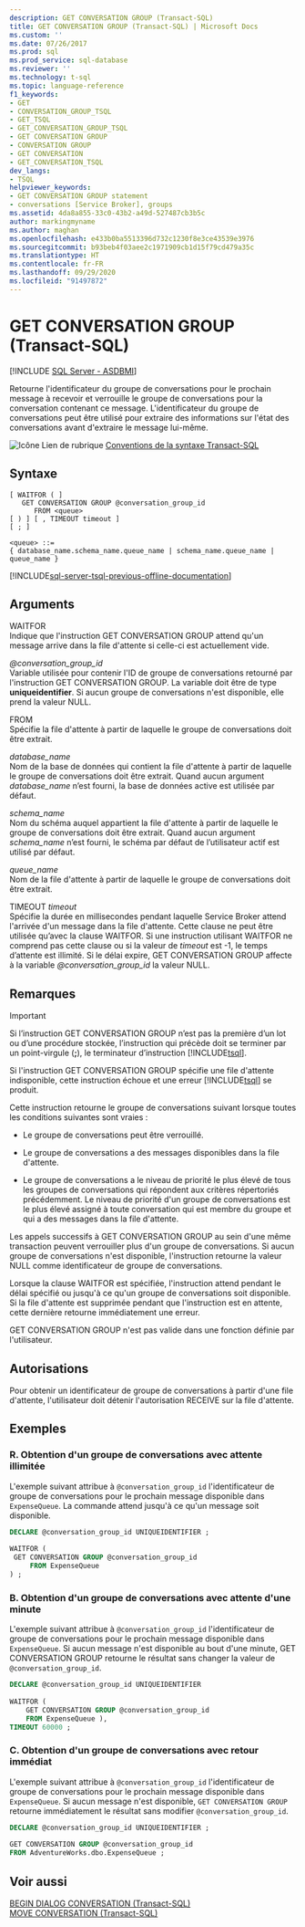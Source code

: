```yaml
---
description: GET CONVERSATION GROUP (Transact-SQL)
title: GET CONVERSATION GROUP (Transact-SQL) | Microsoft Docs
ms.custom: ''
ms.date: 07/26/2017
ms.prod: sql
ms.prod_service: sql-database
ms.reviewer: ''
ms.technology: t-sql
ms.topic: language-reference
f1_keywords:
- GET
- CONVERSATION_GROUP_TSQL
- GET_TSQL
- GET_CONVERSATION_GROUP_TSQL
- GET CONVERSATION GROUP
- CONVERSATION GROUP
- GET CONVERSATION
- GET_CONVERSATION_TSQL
dev_langs:
- TSQL
helpviewer_keywords:
- GET CONVERSATION GROUP statement
- conversations [Service Broker], groups
ms.assetid: 4da8a855-33c0-43b2-a49d-527487cb3b5c
author: markingmyname
ms.author: maghan
ms.openlocfilehash: e433b0ba5513396d732c1230f8e3ce43539e3976
ms.sourcegitcommit: b93beb4f03aee2c1971909cb1d15f79cd479a35c
ms.translationtype: HT
ms.contentlocale: fr-FR
ms.lasthandoff: 09/29/2020
ms.locfileid: "91497872"
---
```

# <a name="get-conversation-group-transact-sql"></a>GET CONVERSATION GROUP (Transact-SQL)
[!INCLUDE [SQL Server - ASDBMI](../../includes/applies-to-version/sql-asdbmi.md)]

  Retourne l'identificateur du groupe de conversations pour le prochain message à recevoir et verrouille le groupe de conversations pour la conversation contenant ce message. L'identificateur du groupe de conversations peut être utilisé pour extraire des informations sur l'état des conversations avant d'extraire le message lui-même.  
  
 ![Icône Lien de rubrique](../../database-engine/configure-windows/media/topic-link.gif "Icône du lien de rubrique") [Conventions de la syntaxe Transact-SQL](../../t-sql/language-elements/transact-sql-syntax-conventions-transact-sql.md)  
  
## <a name="syntax"></a>Syntaxe  
  
```syntaxsql 
[ WAITFOR ( ]  
   GET CONVERSATION GROUP @conversation_group_id  
      FROM <queue>  
[ ) ] [ , TIMEOUT timeout ]  
[ ; ]  
  
<queue> ::=  
{ database_name.schema_name.queue_name | schema_name.queue_name | queue_name }  
```  
  
[!INCLUDE[sql-server-tsql-previous-offline-documentation](../../includes/sql-server-tsql-previous-offline-documentation.md)]

## <a name="arguments"></a>Arguments
 WAITFOR  
 Indique que l'instruction GET CONVERSATION GROUP attend qu'un message arrive dans la file d'attente si celle-ci est actuellement vide.  
  
 *\@conversation_group_id*  
 Variable utilisée pour contenir l'ID de groupe de conversations retourné par l'instruction GET CONVERSATION GROUP. La variable doit être de type **uniqueidentifier**. Si aucun groupe de conversations n'est disponible, elle prend la valeur NULL.  
  
 FROM  
 Spécifie la file d'attente à partir de laquelle le groupe de conversations doit être extrait.  
  
 *database_name*  
 Nom de la base de données qui contient la file d'attente à partir de laquelle le groupe de conversations doit être extrait. Quand aucun argument *database_name* n’est fourni, la base de données active est utilisée par défaut.  
  
 *schema_name*  
 Nom du schéma auquel appartient la file d'attente à partir de laquelle le groupe de conversations doit être extrait. Quand aucun argument *schema_name* n’est fourni, le schéma par défaut de l’utilisateur actif est utilisé par défaut.  
  
 *queue_name*  
 Nom de la file d'attente à partir de laquelle le groupe de conversations doit être extrait.  
  
 TIMEOUT *timeout*  
 Spécifie la durée en millisecondes pendant laquelle Service Broker attend l'arrivée d'un message dans la file d'attente. Cette clause ne peut être utilisée qu’avec la clause WAITFOR. Si une instruction utilisant WAITFOR ne comprend pas cette clause ou si la valeur de *timeout* est -1, le temps d’attente est illimité. Si le délai expire, GET CONVERSATION GROUP affecte à la variable *\@conversation_group_id* la valeur NULL.  
  
## <a name="remarks"></a>Remarques  
  
> [!IMPORTANT]  
>  Si l’instruction GET CONVERSATION GROUP n’est pas la première d’un lot ou d’une procédure stockée, l’instruction qui précède doit se terminer par un point-virgule (**;**), le terminateur d’instruction [!INCLUDE[tsql](../../includes/tsql-md.md)].  
  
 Si l'instruction GET CONVERSATION GROUP spécifie une file d'attente indisponible, cette instruction échoue et une erreur [!INCLUDE[tsql](../../includes/tsql-md.md)] se produit.  
  
 Cette instruction retourne le groupe de conversations suivant lorsque toutes les conditions suivantes sont vraies :  
  
-   Le groupe de conversations peut être verrouillé.  
  
-   Le groupe de conversations a des messages disponibles dans la file d'attente.  
  
-   Le groupe de conversations a le niveau de priorité le plus élevé de tous les groupes de conversations qui répondent aux critères répertoriés précédemment. Le niveau de priorité d'un groupe de conversations est le plus élevé assigné à toute conversation qui est membre du groupe et qui a des messages dans la file d'attente.  
  
 Les appels successifs à GET CONVERSATION GROUP au sein d'une même transaction peuvent verrouiller plus d'un groupe de conversations. Si aucun groupe de conversations n'est disponible, l'instruction retourne la valeur NULL comme identificateur de groupe de conversations.  
  
 Lorsque la clause WAITFOR est spécifiée, l'instruction attend pendant le délai spécifié ou jusqu'à ce qu'un groupe de conversations soit disponible. Si la file d'attente est supprimée pendant que l'instruction est en attente, cette dernière retourne immédiatement une erreur.  
  
 GET CONVERSATION GROUP n'est pas valide dans une fonction définie par l'utilisateur.  
  
## <a name="permissions"></a>Autorisations  
 Pour obtenir un identificateur de groupe de conversations à partir d'une file d'attente, l'utilisateur doit détenir l'autorisation RECEIVE sur la file d'attente.  
  
## <a name="examples"></a>Exemples  
  
### <a name="a-getting-a-conversation-group-waiting-indefinitely"></a>R. Obtention d'un groupe de conversations avec attente illimitée  
 L'exemple suivant attribue à `@conversation_group_id` l'identificateur de groupe de conversations pour le prochain message disponible dans `ExpenseQueue`. La commande attend jusqu'à ce qu'un message soit disponible.  
  
```sql  
DECLARE @conversation_group_id UNIQUEIDENTIFIER ;  
  
WAITFOR (  
 GET CONVERSATION GROUP @conversation_group_id  
     FROM ExpenseQueue  
) ;  
```  
  
### <a name="b-getting-a-conversation-group-waiting-one-minute"></a>B. Obtention d'un groupe de conversations avec attente d'une minute  
 L'exemple suivant attribue à `@conversation_group_id` l'identificateur de groupe de conversations pour le prochain message disponible dans `ExpenseQueue`. Si aucun message n'est disponible au bout d'une minute, GET CONVERSATION GROUP retourne le résultat sans changer la valeur de `@conversation_group_id`.  
  
```sql  
DECLARE @conversation_group_id UNIQUEIDENTIFIER  
  
WAITFOR (  
    GET CONVERSATION GROUP @conversation_group_id   
    FROM ExpenseQueue ),  
TIMEOUT 60000 ;  
```  
  
### <a name="c-getting-a-conversation-group-returning-immediately"></a>C. Obtention d'un groupe de conversations avec retour immédiat  
 L'exemple suivant attribue à `@conversation_group_id` l'identificateur de groupe de conversations pour le prochain message disponible dans `ExpenseQueue`. Si aucun message n'est disponible, `GET CONVERSATION GROUP` retourne immédiatement le résultat sans modifier `@conversation_group_id`.  
  
```sql  
DECLARE @conversation_group_id UNIQUEIDENTIFIER ;  
  
GET CONVERSATION GROUP @conversation_group_id  
FROM AdventureWorks.dbo.ExpenseQueue ;  
```  
  
## <a name="see-also"></a>Voir aussi  
 [BEGIN DIALOG CONVERSATION &#40;Transact-SQL&#41;](../../t-sql/statements/begin-dialog-conversation-transact-sql.md)   
 [MOVE CONVERSATION &#40;Transact-SQL&#41;](../../t-sql/statements/move-conversation-transact-sql.md)  
  
  
